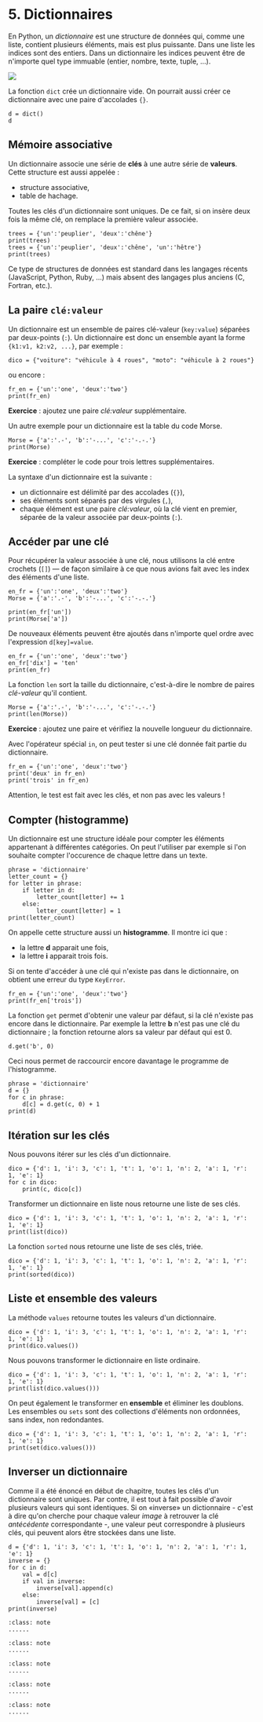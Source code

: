 # 5. Dictionnaires

En Python, un _dictionnaire_ est une structure de données qui, comme une liste, contient plusieurs éléments, mais est plus puissante. Dans une liste les indices sont des entiers. Dans un dictionnaire les indices peuvent être de n'importe quel type immuable (entier, nombre, texte, tuple, ...).

![](dict.jpg)

La fonction `dict` crée un dictionnaire vide. On pourrait aussi créer ce dictionnaire avec une paire d'accolades `{}`. 

```{code-block} python
d = dict()
d
```

## Mémoire associative

Un dictionnaire associe une série de **clés** à une autre série de **valeurs**. Cette structure est aussi appelée :

- structure associative,
- table de hachage.

Toutes les clés d'un dictionnaire sont uniques. De ce fait, si on insère deux fois la même clé, on remplace la première valeur associée. 

```{codeplay}
trees = {'un':'peuplier', 'deux':'chêne'}
print(trees)
trees = {'un':'peuplier', 'deux':'chêne', 'un':'hêtre'}
print(trees)
```

Ce type de structures de données est standard dans les langages récents (JavaScript, Python, Ruby, ...) mais absent des langages plus anciens (C, Fortran, etc.).

## La paire `clé:valeur`
Un dictionnaire est un ensemble de paires clé-valeur (`key:value`) séparées par deux-points (`:`). Un dictionnaire est donc un ensemble ayant la forme `{k1:v1, k2:v2, ...}`, par exemple :

    dico = {"voiture": "véhicule à 4 roues", "moto": "véhicule à 2 roues"} 

ou encore :

```{codeplay}
fr_en = {'un':'one', 'deux':'two'}
print(fr_en)
```

**Exercice** : ajoutez une paire *clé:valeur* supplémentaire.

Un autre exemple pour un dictionnaire est la table du code Morse.

```{codeplay}
Morse = {'a':'.-', 'b':'-...', 'c':'-.-.'}
print(Morse)
```

**Exercice** : compléter le code pour trois lettres supplémentaires.

La syntaxe d'un dictionnaire est la suivante :

- un dictionnaire est délimité par des accolades (`{}`),
- ses éléments sont séparés par des virgules (`,`),
- chaque élément est une paire *clé:valeur*, où la clé vient en premier, séparée de la valeur associée par deux-points (`:`).

## Accéder par une clé
Pour récupérer la valeur associée à une clé, nous utilisons la clé entre crochets (`[]`) — de façon similaire à ce que nous avions fait avec les index des éléments d'une liste.

```{codeplay}
en_fr = {'un':'one', 'deux':'two'}
Morse = {'a':'.-', 'b':'-...', 'c':'-.-.'}

print(en_fr['un'])
print(Morse['a'])
```

De nouveaux éléments peuvent être ajoutés dans n'importe quel ordre avec l'expression `d[key]=value`.

```{codeplay}
en_fr = {'un':'one', 'deux':'two'}
en_fr['dix'] = 'ten'
print(en_fr)
```

La fonction `len` sort la taille du dictionnaire, c'est-à-dire le nombre de paires *clé-valeur* qu'il contient.

```{codeplay}
Morse = {'a':'.-', 'b':'-...', 'c':'-.-.'}
print(len(Morse))
```

**Exercice** : ajoutez une paire et vérifiez la nouvelle longueur du dictionnaire.

Avec l'opérateur spécial `in`, on peut tester si une clé donnée fait partie du dictionnaire.

```{codeplay}
fr_en = {'un':'one', 'deux':'two'}
print('deux' in fr_en)
print('trois' in fr_en)
```

Attention, le test est fait avec les clés, et non pas avec les valeurs !

## Compter (histogramme)

Un dictionnaire est une structure idéale pour compter les éléments appartenant à différentes catégories. On peut l'utiliser par exemple si l'on souhaite compter l'occurence de chaque lettre dans un texte.

```{codeplay}
phrase = 'dictionnaire'
letter_count = {}
for letter in phrase:
    if letter in d:
        letter_count[letter] += 1
    else:
        letter_count[letter] = 1
print(letter_count)
```

On appelle cette structure aussi un **histogramme**. Il montre ici que :

- la lettre **d** apparait une fois,
- la lettre **i** apparait trois fois.

Si on tente d'accéder à une clé qui n'existe pas dans le dictionnaire, on obtient une erreur du type `KeyError`.
```{codeplay}
fr_en = {'un':'one', 'deux':'two'}
print(fr_en['trois'])
```

La fonction `get` permet d'obtenir une valeur par défaut</span><!-- REVIEW/JPP: dire auparavant que faire un lookup avec [] et une clé non existante est une erreur -->, si la clé n'existe pas encore dans le dictionnaire. Par exemple la lettre **b** n'est pas une clé du dictionnaire ; la fonction retourne alors sa valeur par défaut qui est 0.

```ipython
d.get('b', 0)
```

Ceci nous permet de raccourcir encore davantage le programme de l'histogramme.

```{codeplay}
phrase = 'dictionnaire'
d = {}
for c in phrase:
    d[c] = d.get(c, 0) + 1
print(d)
```

## Itération sur les clés
Nous pouvons itérer sur les clés d'un dictionnaire.<!-- REVIEW/JPP: Cet exemple me semble aussi très cryptique avec ces noms de variables -->

```{codeplay}
dico = {'d': 1, 'i': 3, 'c': 1, 't': 1, 'o': 1, 'n': 2, 'a': 1, 'r': 1, 'e': 1}
for c in dico:
    print(c, dico[c])
```

Transformer un dictionnaire en liste nous retourne une liste de ses clés.

```{codeplay}
dico = {'d': 1, 'i': 3, 'c': 1, 't': 1, 'o': 1, 'n': 2, 'a': 1, 'r': 1, 'e': 1}
print(list(dico))
```

La fonction `sorted` nous retourne une liste de ses clés, triée.

```{codeplay}
dico = {'d': 1, 'i': 3, 'c': 1, 't': 1, 'o': 1, 'n': 2, 'a': 1, 'r': 1, 'e': 1}
print(sorted(dico))
```

## Liste et ensemble des valeurs

La méthode `values` retourne toutes les valeurs d'un dictionnaire.

```{codeplay}
dico = {'d': 1, 'i': 3, 'c': 1, 't': 1, 'o': 1, 'n': 2, 'a': 1, 'r': 1, 'e': 1}
print(dico.values())
```

Nous pouvons transformer le dictionnaire en liste ordinaire.

```{codeplay}
dico = {'d': 1, 'i': 3, 'c': 1, 't': 1, 'o': 1, 'n': 2, 'a': 1, 'r': 1, 'e': 1}
print(list(dico.values()))
```

On peut également le transformer en **ensemble** et éliminer les doublons. Les ensembles ou `sets` sont des collections d'éléments non ordonnées, sans index, non redondantes.

```{codeplay}
dico = {'d': 1, 'i': 3, 'c': 1, 't': 1, 'o': 1, 'n': 2, 'a': 1, 'r': 1, 'e': 1}
print(set(dico.values()))
```

## Inverser un dictionnaire

Comme il a été énoncé en début de chapitre, toutes les clés d'un dictionnaire sont uniques. Par contre, il est tout à fait possible d'avoir plusieurs valeurs qui sont identiques. Si on «inverse» un dictionnaire - c'est à dire qu'on cherche pour chaque valeur *image* à retrouver la clé *antécédente* correspondante -, une valeur peut correspondre à plusieurs clés, qui peuvent alors être stockées dans une liste. 

```{codeplay}
d = {'d': 1, 'i': 3, 'c': 1, 't': 1, 'o': 1, 'n': 2, 'a': 1, 'r': 1, 'e': 1}
inverse = {}
for c in d:
    val = d[c]
    if val in inverse:
        inverse[val].append(c)
    else:
        inverse[val] = [c]
print(inverse)
```



````{admonition} Exercice 1 : ???
:class: note
......
```` 

````{admonition} Exercice 2 : ???
:class: note
......
```` 

````{admonition} Exercice 3 : ???
:class: note
......
````

````{admonition} Exercice 4 : ???
:class: note
......
```` 

````{admonition} Exercice 5 : ???
:class: note
......
```` 
